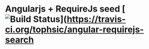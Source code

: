 # Angularjs + RequireJs seed [![Build Status](https://secure.travis-ci.org/tophsic/angular-requirejs-search.png)](https://travis-ci.org/tophsic/angular-requirejs-search